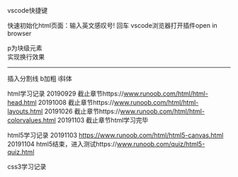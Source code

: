 vscode快捷键

快速初始化html页面：输入英文感叹号! 回车
vscode浏览器打开插件open in browser

p为块级元素
<br>实现换行效果
<hr>插入分割线
b加粗
i斜体

html学习记录
20190929 截止章节https://www.runoob.com/html/html-head.html
20191008 截止章节https://www.runoob.com/html/html-layouts.html
20191026 截止章节https://www.runoob.com/html/html-colorvalues.html
20191103 截止章节html学习完毕

html5学习记录
20191103 https://www.runoob.com/html/html5-canvas.html
20191104 html5结束，进入测试https://www.runoob.com/quiz/html5-quiz.html

css3学习记录

